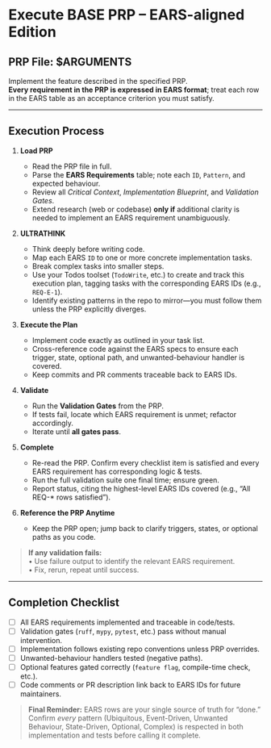 # Execute BASE PRP – EARS-aligned Edition

## PRP File: $ARGUMENTS
Implement the feature described in the specified PRP.  
**Every requirement in the PRP is expressed in EARS format**; treat each row in the EARS table as an acceptance criterion you must satisfy.

---

## Execution Process

1. **Load PRP**  
   - Read the PRP file in full.  
   - Parse the **EARS Requirements** table; note each `ID`, `Pattern`, and expected behaviour.  
   - Review all *Critical Context*, *Implementation Blueprint*, and *Validation Gates*.  
   - Extend research (web or codebase) **only if** additional clarity is needed to implement an EARS requirement unambiguously.

2. **ULTRATHINK**  
   - Think deeply before writing code.  
   - Map each EARS `ID` to one or more concrete implementation tasks.  
   - Break complex tasks into smaller steps.  
   - Use your Todos toolset (`TodoWrite`, etc.) to create and track this execution plan, tagging tasks with the corresponding EARS IDs (e.g., `REQ-E-1`).  
   - Identify existing patterns in the repo to mirror—you must follow them unless the PRP explicitly diverges.

3. **Execute the Plan**  
   - Implement code exactly as outlined in your task list.  
   - Cross-reference code against the EARS specs to ensure each trigger, state, optional path, and unwanted-behaviour handler is covered.  
   - Keep commits and PR comments traceable back to EARS IDs.

4. **Validate**  
   - Run the **Validation Gates** from the PRP.  
   - If tests fail, locate which EARS requirement is unmet; refactor accordingly.  
   - Iterate until **all gates pass**.

5. **Complete**  
   - Re-read the PRP. Confirm every checklist item is satisfied and every EARS requirement has corresponding logic & tests.  
   - Run the full validation suite one final time; ensure green.  
   - Report status, citing the highest-level EARS IDs covered (e.g., “All REQ-* rows satisfied”).

6. **Reference the PRP Anytime**  
   - Keep the PRP open; jump back to clarify triggers, states, or optional paths as you code.

> **If any validation fails:**  
>  • Use failure output to identify the relevant EARS requirement.  
>  • Fix, rerun, repeat until success.

---

## Completion Checklist
- [ ] All EARS requirements implemented and traceable in code/tests.  
- [ ] Validation gates (`ruff`, `mypy`, `pytest`, etc.) pass without manual intervention.  
- [ ] Implementation follows existing repo conventions unless PRP overrides.  
- [ ] Unwanted-behaviour handlers tested (negative paths).  
- [ ] Optional features gated correctly (`feature flag`, compile-time check, etc.).  
- [ ] Code comments or PR description link back to EARS IDs for future maintainers.

> **Final Reminder:** EARS rows are your single source of truth for “done.”  
>  Confirm *every* pattern (Ubiquitous, Event-Driven, Unwanted Behaviour, State-Driven, Optional, Complex) is respected in both implementation and tests before calling it complete.
